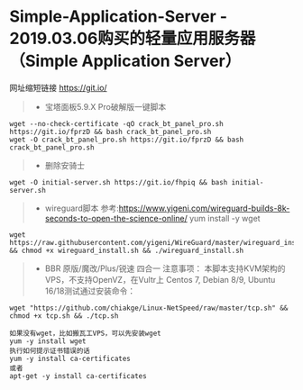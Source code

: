 # Simple-Application-Server - 2019.03.06购买的轻量应用服务器 （Simple Application Server）

网址缩短链接 https://git.io/

> * 宝塔面板5.9.X Pro破解版一键脚本
```
wget --no-check-certificate -qO crack_bt_panel_pro.sh https://git.io/fprzD && bash crack_bt_panel_pro.sh
wget -O crack_bt_panel_pro.sh https://git.io/fprzD && bash crack_bt_panel_pro.sh
```

> * 删除安骑士

``` 
wget -O initial-server.sh https://git.io/fhpiq && bash initial-server.sh
```

> * wireguard脚本
参考:https://www.yigeni.com/wireguard-builds-8k-seconds-to-open-the-science-online/
yum install -y wget
```
wget https://raw.githubusercontent.com/yigeni/WireGuard/master/wireguard_install.sh && chmod +x wireguard_install.sh && ./wireguard_install.sh
```
> * BBR 原版/魔改/Plus/锐速 四合一
注意事项：
本脚本支持KVM架构的VPS，不支持OpenVZ，在Vultr上 Centos 7, Debian 8/9, Ubuntu 16/18测试通过安装命令：
```
wget "https://github.com/chiakge/Linux-NetSpeed/raw/master/tcp.sh" && chmod +x tcp.sh && ./tcp.sh

如果没有wget，比如搬瓦工VPS，可以先安装wget
yum -y install wget
执行如何提示证书错误的话
yum -y install ca-certificates
或者
apt-get -y install ca-certificates
```
